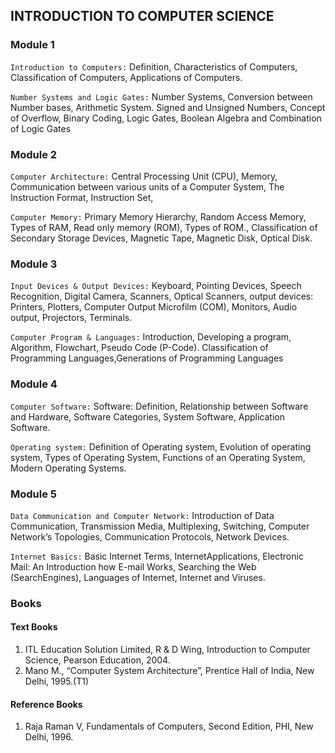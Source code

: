 ## INTRODUCTION TO COMPUTER SCIENCE

### Module 1 
`Introduction to Computers:` Definition, Characteristics of Computers, Classification
of Computers, Applications of Computers.

`Number Systems and Logic Gates:` Number Systems, Conversion between Number
bases, Arithmetic System. Signed and Unsigned Numbers, Concept of Overflow,
Binary Coding, Logic Gates, Boolean Algebra and Combination of Logic Gates

### Module 2
`Computer Architecture:` Central Processing Unit (CPU), Memory, Communication
between various units of a Computer System, The Instruction Format, Instruction Set,

`Computer Memory:` Primary Memory Hierarchy, Random Access Memory, Types of
RAM, Read only memory (ROM), Types of ROM., Classification of Secondary
Storage Devices, Magnetic Tape, Magnetic Disk, Optical Disk.


### Module 3
`Input Devices & Output Devices:` Keyboard, Pointing Devices, Speech Recognition,
Digital Camera, Scanners, Optical Scanners, output devices: Printers, Plotters,
Computer Output Microfilm (COM), Monitors, Audio output, Projectors, Terminals.

`Computer Program & Languages:` Introduction, Developing a program, Algorithm,
Flowchart, Pseudo Code (P-Code). Classification of Programming Languages,Generations of Programming Languages


### Module 4

`Computer Software:` Software: Definition, Relationship between Software and
Hardware, Software Categories, System Software, Application Software.

`Operating system:` Definition of Operating system, Evolution of operating system,
Types of Operating System, Functions of an Operating System, Modern Operating
Systems.

### Module 5
`Data Communication and Computer Network:` Introduction of Data
Communication, Transmission Media, Multiplexing, Switching, Computer Network’s
Topologies, Communication Protocols, Network Devices.

`Internet Basics:` Basic Internet Terms, InternetApplications, Electronic Mail: An
Introduction how E-mail Works, Searching the Web (SearchEngines), Languages of
Internet, Internet and Viruses.

### Books
#### Text Books
1. ITL Education Solution Limited, R & D Wing, Introduction to Computer Science, Pearson
Education, 2004.
2. Mano M., “Computer System Architecture”, Prentice Hall of India, New Delhi, 1995.(T1)

#### Reference Books
1. Raja Raman V, Fundamentals of Computers, Second Edition, PHI, New Delhi, 1996.
